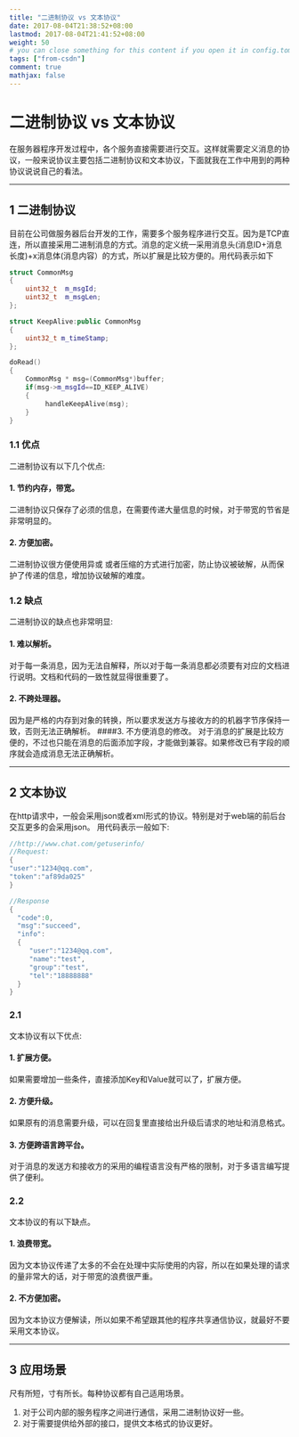 ```yaml
---
title: "二进制协议 vs 文本协议"
date: 2017-08-04T21:38:52+08:00
lastmod: 2017-08-04T21:41:52+08:00
weight: 50
# you can close something for this content if you open it in config.toml.
tags: ["from-csdn"]
comment: true
mathjax: false
---
```


# 二进制协议 vs 文本协议

在服务器程序开发过程中，各个服务直接需要进行交互。这样就需要定义消息的协议，一般来说协议主要包括二进制协议和文本协议，下面就我在工作中用到的两种协议说说自己的看法。

--------------------------
## 1 二进制协议
目前在公司做服务器后台开发的工作，需要多个服务程序进行交互。因为是TCP直连，所以直接采用二进制消息的方式。消息的定义统一采用消息头(消息ID+消息长度)+x消息体(消息内容）的方式，所以扩展是比较方便的。用代码表示如下

```cpp
struct CommonMsg
{
    uint32_t  m_msgId;
    uint32_t  m_msgLen;
};

struct KeepAlive:public CommonMsg
{
    uint32_t m_timeStamp;
};

doRead()
{
    CommonMsg * msg=(CommonMsg*)buffer;
    if(msg->m_msgId==ID_KEEP_ALIVE)
    {
         handleKeepAlive(msg);
    }
}
```
### 1.1 优点
二进制协议有以下几个优点:

#### 1. 节约内存，带宽。
二进制协议只保存了必须的信息，在需要传递大量信息的时候，对于带宽的节省是非常明显的。
#### 2. 方便加密。
二进制协议很方便使用异或 或者压缩的方式进行加密，防止协议被破解，从而保护了传递的信息，增加协议破解的难度。

### 1.2 缺点
二进制协议的缺点也非常明显:

#### 1. 难以解析。
对于每一条消息，因为无法自解释，所以对于每一条消息都必须要有对应的文档进行说明。文档和代码的一致性就显得很重要了。
#### 2. 不跨处理器。
因为是严格的内存到对象的转换，所以要求发送方与接收方的的机器字节序保持一致，否则无法正确解析。
####3. 不方便消息的修改。
对于消息的扩展是比较方便的，不过也只能在消息的后面添加字段，才能做到兼容。如果修改已有字段的顺序就会造成消息无法正确解析。

-------------------
## 2 文本协议
在http请求中，一般会采用json或者xml形式的协议。特别是对于web端的前后台交互更多的会采用json。
用代码表示一般如下:

```cpp
//http://www.chat.com/getuserinfo/
//Request:
{
"user":"1234@qq.com",
"token":"af89da025"
}

//Response
{
  "code":0,
  "msg":"succeed",
  "info":
  {
     "user":"1234@qq.com",
     "name":"test",
     "group":"test",
     "tel":"18888888"
  }
}
```
### 2.1
文本协议有以下优点:
#### 1. 扩展方便。
如果需要增加一些条件，直接添加Key和Value就可以了，扩展方便。
#### 2. 方便升级。
如果原有的消息需要升级，可以在回复里直接给出升级后请求的地址和消息格式。
#### 3. 方便跨语言跨平台。
对于消息的发送方和接收方的采用的编程语言没有严格的限制，对于多语言编写提供了便利。
### 2.2

文本协议的有以下缺点。
#### 1. 浪费带宽。
因为文本协议传递了太多的不会在处理中实际使用的内容，所以在如果处理的请求的量非常大的话，对于带宽的浪费很严重。
#### 2. 不方便加密。
因为文本协议方便解读，所以如果不希望跟其他的程序共享通信协议，就最好不要采用文本协议。

-------
## 3 应用场景
尺有所短，寸有所长。每种协议都有自己适用场景。
1. 对于公司内部的服务程序之间进行通信，采用二进制协议好一些。
2. 对于需要提供给外部的接口，提供文本格式的协议更好。